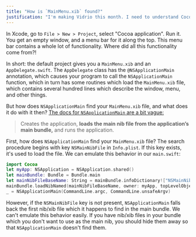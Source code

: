 ```yaml
---
title: "How is `MainMenu.xib` found?"
justification: "I'm making Vidrio this month. I need to understand Cocoa and Swift. Nib/xib files seem fairly fundamental to the Cocoa loading process."
---
```


In Xcode, go to `File > New > Project`, select "Cocoa application". Run it. You get an empty window, and a menu bar for it along the top. This menu bar contains a whole lot of functionality. Where did all this functionality come from?!

In short: the default project gives you a `MainMenu.xib` and an `AppDelegate.swift`. The `AppDelegate` class has the `@NSApplicationMain` annotation, which causes your program to call the `NSApplicationMain` function, which in turn has some routines which load the `MainMenu.xib` file, which contains several hundred lines which describe the window, menu, and other things.

But how does `NSApplicationMain` find your `MainMenu.xib` file, and what does it do with it then? [The docs for `NSApplicationMain` are a bit vague:](https://developer.apple.com/reference/appkit/1428499-nsapplicationmain)

> Creates the application, **loads the main nib file from the application’s main bundle,** and runs the application.

First, how does `NSApplicationMain` find your `MainMenu.xib` file? The search procedure begins with key `NSMainNibFile` in `Info.plist`. If this key exists, it's used to load the file. We can emulate this behavior in our `main.swift`:

```swift
import Cocoa
let myApp: NSApplication = NSApplication.shared()
let mainBundle: Bundle = Bundle.main
let mainNibFileBaseName: String = mainBundle.infoDictionary!["NSMainNibFile"] as! String
mainBundle.loadNibNamed(mainNibFileBaseName, owner: myApp, topLevelObjects: nil)
_ = NSApplicationMain(CommandLine.argc, CommandLine.unsafeArgv)
```

However, if the `NSMainNibFile` key is not present, `NSApplicationMain` falls back the first nib/xib file which it happens to find in the main bundle. We can't emulate this behavior easily. If you have nib/xib files in your bundle which you don't want to use as the main nib, you should hide them away so that `NSApplicationMain` doesn't find them.
